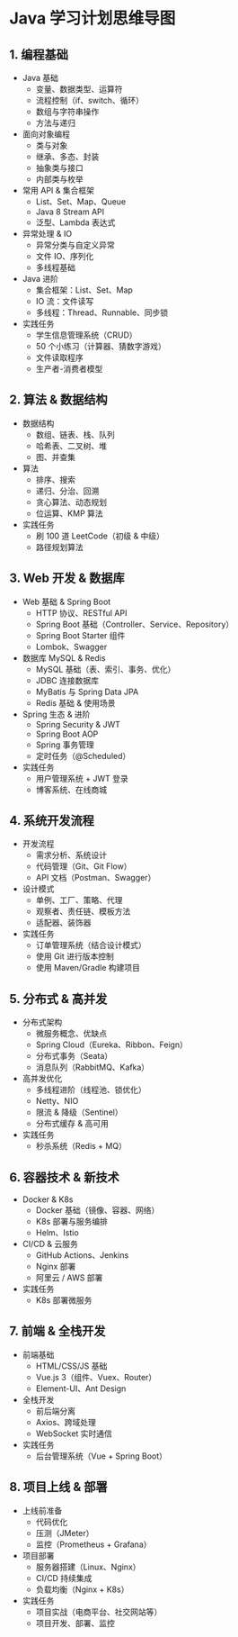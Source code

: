 # Java 学习计划思维导图

## 1. 编程基础

- Java 基础
  - 变量、数据类型、运算符
  - 流程控制（if、switch、循环）
  - 数组与字符串操作
  - 方法与递归
- 面向对象编程
  - 类与对象
  - 继承、多态、封装
  - 抽象类与接口
  - 内部类与枚举
- 常用 API & 集合框架
  - List、Set、Map、Queue
  - Java 8 Stream API
  - 泛型、Lambda 表达式
- 异常处理 & IO
  - 异常分类与自定义异常
  - 文件 IO、序列化
  - 多线程基础
- Java 进阶
  - 集合框架：List、Set、Map
  - IO 流：文件读写
  - 多线程：Thread、Runnable、同步锁
- 实践任务
  - 学生信息管理系统（CRUD）
  - 50 个小练习（计算器、猜数字游戏）
  - 文件读取程序
  - 生产者-消费者模型

## 2. 算法 & 数据结构

- 数据结构
  - 数组、链表、栈、队列
  - 哈希表、二叉树、堆
  - 图、并查集
- 算法
  - 排序、搜索
  - 递归、分治、回溯
  - 贪心算法、动态规划
  - 位运算、KMP 算法
- 实践任务
  - 刷 100 道 LeetCode（初级 & 中级）
  - 路径规划算法

## 3. Web 开发 & 数据库

- Web 基础 & Spring Boot
  - HTTP 协议、RESTful API
  - Spring Boot 基础（Controller、Service、Repository）
  - Spring Boot Starter 组件
  - Lombok、Swagger
- 数据库 MySQL & Redis
  - MySQL 基础（表、索引、事务、优化）
  - JDBC 连接数据库
  - MyBatis 与 Spring Data JPA
  - Redis 基础 & 使用场景
- Spring 生态 & 进阶
  - Spring Security & JWT
  - Spring Boot AOP
  - Spring 事务管理
  - 定时任务（@Scheduled）
- 实践任务
  - 用户管理系统 + JWT 登录
  - 博客系统、在线商城

## 4. 系统开发流程

- 开发流程
  - 需求分析、系统设计
  - 代码管理（Git、Git Flow）
  - API 文档（Postman、Swagger）
- 设计模式
  - 单例、工厂、策略、代理
  - 观察者、责任链、模板方法
  - 适配器、装饰器
- 实践任务
  - 订单管理系统（结合设计模式）
  - 使用 Git 进行版本控制
  - 使用 Maven/Gradle 构建项目

## 5. 分布式 & 高并发

- 分布式架构
  - 微服务概念、优缺点
  - Spring Cloud（Eureka、Ribbon、Feign）
  - 分布式事务（Seata）
  - 消息队列（RabbitMQ、Kafka）
- 高并发优化
  - 多线程进阶（线程池、锁优化）
  - Netty、NIO
  - 限流 & 降级（Sentinel）
  - 分布式缓存 & 高可用
- 实践任务
  - 秒杀系统（Redis + MQ）

## 6. 容器技术 & 新技术

- Docker & K8s
  - Docker 基础（镜像、容器、网络）
  - K8s 部署与服务编排
  - Helm、Istio
- CI/CD & 云服务
  - GitHub Actions、Jenkins
  - Nginx 部署
  - 阿里云 / AWS 部署
- 实践任务
  - K8s 部署微服务

## 7. 前端 & 全栈开发

- 前端基础
  - HTML/CSS/JS 基础
  - Vue.js 3（组件、Vuex、Router）
  - Element-UI、Ant Design
- 全栈开发
  - 前后端分离
  - Axios、跨域处理
  - WebSocket 实时通信
- 实践任务
  - 后台管理系统（Vue + Spring Boot）

## 8. 项目上线 & 部署

- 上线前准备
  - 代码优化
  - 压测（JMeter）
  - 监控（Prometheus + Grafana）
- 项目部署
  - 服务器搭建（Linux、Nginx）
  - CI/CD 持续集成
  - 负载均衡（Nginx + K8s）
- 实践任务
  - 项目实战（电商平台、社交网站等）
  - 项目开发、部署、监控
